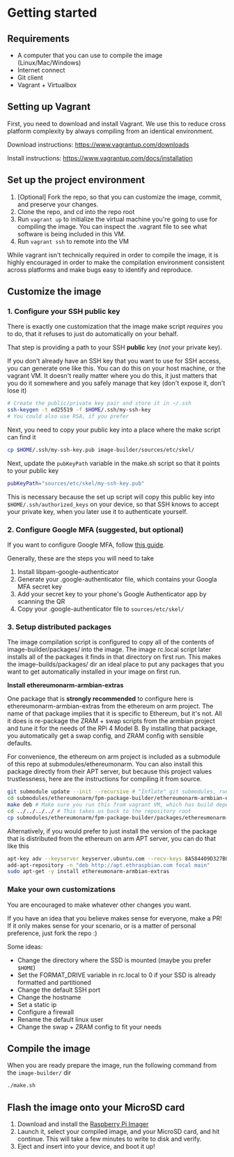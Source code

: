# Getting started

## Requirements

- A computer that you can use to compile the image (Linux/Mac/Windows)
- Internet connect
- Git client
- Vagrant + Virtualbox

## Setting up Vagrant

First, you need to download and install Vagrant.
We use this to reduce cross platform complexity by always compiling from an identical environment.

Download instructions: https://www.vagrantup.com/downloads

Install instructions: https://www.vagrantup.com/docs/installation

## Set up the project environment

1. [Optional] Fork the repo, so that you can customize the image, commit, and preserve your changes.
2. Clone the repo, and cd into the repo root
3. Run ```vagrant up``` to initialize the virtual machine you're going to use for compiling the image. You can inspect the .vagrant file to see what software is being included in this VM.
4. Run ```vagrant ssh``` to remote into the VM

While vagrant isn't technically required in order to compile the image, it is highly encouraged in order to make the compilation environment consistent across platforms and make bugs easy to identify and reproduce. 

## Customize the image

### 1. Configure your SSH public key
There is exactly one customization that the image make script *requires* you to do, that it refuses to just do automatically on your behalf.

That step is providing a path to your SSH **public** key (*not* your private key).

If you don't already have an SSH key that you want to use for SSH access, you can generate one like this. You can do this on your host machine, or the vagrant VM. It doesn't really matter where you do this, it just matters that you do it somewhere and you safely manage that key (don't expose it, don't lose it)

```bash
# Create the public/private key pair and store it in ~/.ssh
ssh-keygen -t ed25519 -f $HOME/.ssh/my-ssh-key 
# You could also use RSA, if you prefer
```
Next, you need to copy your public key into a place where the make script can find it

```bash
cp $HOME/.ssh/my-ssh-key.pub image-builder/sources/etc/skel/
```

Next, update the ```pubKeyPath``` variable in the make.sh script so that it points to your public key

```bash
pubKeyPath="sources/etc/skel/my-ssh-key.pub"
```

This is necessary because the set up script will copy this public key into ```$HOME/.ssh/authorized_keys``` on your device, so that SSH knows to accept your private key, when you later use it to authenticate yourself.

### 2. Configure Google MFA (suggested, but optional)

If you want to configure Google MFA, follow [this guide](google-mfa.md).

Generally, these are the steps you will need to take
1. Install libpam-google-authenticator
2. Generate your .google-authenticator file, which contains your Googla MFA secret key
3. Add your secret key to your phone's Google Authenticator app by scanning the QR
3. Copy your .google-authenticator file to ```sources/etc/skel/```

### 3. Setup distributed packages

The image compilation script is configured to copy all of the contents of image-builder/packages/ into the image.
The image rc.local script later installs all of the packages it finds in that directory on first run. This makes the image-builds/packages/ dir an ideal place to put any packages that you want to get automatically installed in your image on first run.

**Install ethereumonarm-armbian-extras**

One package that is **strongly recommended** to configure here is ethereumonarm-armbian-extras from the ethereum on arm project.
The name of that package implies that it is specific to Ethereum, but it's not. All it does is re-package the ZRAM + swap scripts from the armbian project and tune it for the needs of the RPi 4 Model B. By installing that package, you automatically get a swap config, and ZRAM config with sensible defaults.

For convenience, the ethereum on arm project is included as a submodule of this repo at submodules/ethereumonarm. You can also install this package directly from their APT server, but because this project values trustlessness, here are the instructions for compiling it from source.

```bash
git submodule update --init --recursive # "Inflate" git submodules, run from repo root
cd submodules/ethereumonarm/fpm-package-builder/ethereumonarm-armbian-extras
make deb # Make sure you run this from vagrant VM, which has build dependencies installed
cd ../../../../ # This takes us back to the repository root
cp submodules/ethereumonarm/fpm-package-builder/packages/ethereumonarm-armbian-extras_1.2.0-0_all.deb image-builder/packages
```

Alternatively, if you would prefer to just install the version of the package that is distributed from the ethereum on arm APT server, you can do that like this

```bash
apt-key adv --keyserver keyserver.ubuntu.com --recv-keys 8A584409D327B0A5
add-apt-repository -n "deb http://apt.ethraspbian.com focal main"
sudo apt-get -y install ethereumonarm-armbian-extras 
```

### Make your own customizations

You are encouraged to make whatever other changes you want.

If you have an idea that you believe makes sense for everyone, make a PR! If it only makes sense for your scenario, or is a matter of personal preference, just fork the repo :)

Some ideas:
- Change the directory where the SSD is mounted (maybe you prefer ```$HOME```)
- Set the FORMAT_DRIVE variable in rc.local to 0 if your SSD is already formatted and partitioned
- Change the default SSH port
- Change the hostname
- Set a static ip
- Configure a firewall
- Rename the default linux user
- Change the swap + ZRAM config to fit your needs

## Compile the image

When you are ready prepare the image, run the following command from the ```image-builder/``` dir

```bash
./make.sh
```

## Flash the image onto your MicroSD card

1. Download and install the [Raspberry Pi Imager](https://www.raspberrypi.org/software/)
2. Launch it, select your compiled image, and your MicroSD card, and hit continue. This will take a few minutes to write to disk and verify.
3. Eject and insert into your device, and boot it up!